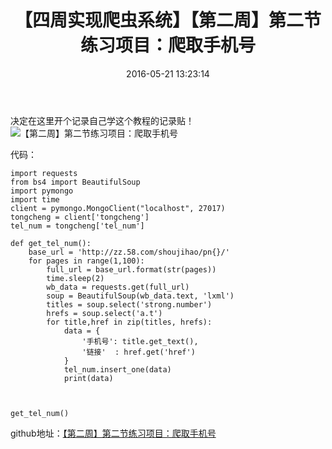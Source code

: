 ﻿---
title: '【四周实现爬虫系统】【第二周】第二节练习项目：爬取手机号  '
date: 2016-05-21 13:23:14
tags: Python
---
决定在这里开个记录自己学这个教程的记录贴！
![【第二周】第二节练习项目：爬取手机号][1]
<!--more-->
代码：

    import requests
    from bs4 import BeautifulSoup
    import pymongo
    import time
    client = pymongo.MongoClient("localhost", 27017)
    tongcheng = client['tongcheng']
    tel_num = tongcheng['tel_num']
    
    def get_tel_num():
        base_url = 'http://zz.58.com/shoujihao/pn{}/'
        for pages in range(1,100):
            full_url = base_url.format(str(pages))
            time.sleep(2)
            wb_data = requests.get(full_url)
            soup = BeautifulSoup(wb_data.text, 'lxml')
            titles = soup.select('strong.number')
            hrefs = soup.select('a.t')
            for title,href in zip(titles, hrefs):
                data = {
                    '手机号': title.get_text(),
                    '链接'  : href.get('href')
                }
                tel_num.insert_one(data)
                print(data)
    
    
    
    get_tel_num()
github地址：[【第二周】第二节练习项目：爬取手机号][2]


  [1]: http://7xtji5.com1.z0.glb.clouddn.com/%E7%AC%AC%E4%BA%8C%E8%8A%82%E7%BB%83%E4%B9%A0%E9%A1%B9%E7%9B%AE%EF%BC%9A%E7%88%AC%E5%8F%96%E6%89%8B%E6%9C%BA%E5%8F%B7.png
  [2]: https://github.com/wenhaoliang/learn-python/tree/master/Python%E5%AE%9E%E6%88%98%EF%BC%9A%E5%9B%9B%E5%91%A8%E5%AE%9E%E7%8E%B0%E7%88%AC%E8%99%AB%E7%B3%BB%E7%BB%9F/week_2/2_2